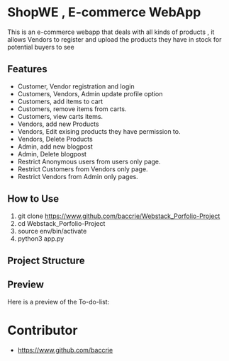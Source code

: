 # ShopWE , E-commerce WebApp

This is an e-commerce webapp that deals with all kinds of products , it allows Vendors to register and upload the products they have in stock for potential buyers to see

## Features

- Customer, Vendor registration and login
- Customers, Vendors, Admin update profile option
- Customers, add items to cart
- Customers, remove items from carts.
- Customers, view carts items.
- Vendors, add new Products
- Vendors, Edit exising products they have permission to.
- Vendors,  Delete Products
- Admin, add new blogpost
- Admin, Delete blogpost
- Restrict Anonymous users from users only page.
- Restrict Customers from Vendors only page.
- Restrict Vendors from Admin only pages.

## How to Use

1. git clone https://www.github.com/baccrie/Webstack_Porfolio-Project
2. cd Webstack_Porfolio-Project
3. source env/bin/activate
4. python3 app.py


## Project Structure



## Preview

Here is a preview of the To-do-list:


# Contributor
 - https://www.github.com/baccrie